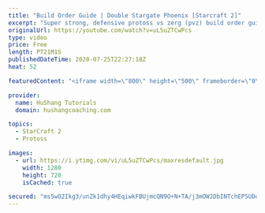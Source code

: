 ```yaml
---
title: "Build Order Guide | Double Stargate Phoenix [Starcraft 2]"
excerpt: "Super strong, defensive protoss vs zerg (pvz) build order guide. This opening is going to give you incredible map control over zerg in the mid-game, letting you scout exactly what is coming your way and making it easy to feel in control of the game. This build also completely owns mutalisk transitions"
originalUrl: https://youtube.com/watch?v=uL5uZTCwPcs
type: video
price: Free
length: PT21M1S
publishedDateTime: 2020-07-25T22:27:18Z
heat: 52

featuredContent: "<iframe width=\"800\" height=\"500\" frameborder=\"0\" src=\"https://www.youtube.com/embed/uL5uZTCwPcs\" allow=\"accelerometer; autoplay; encrypted-media; gyroscope; picture-in-picture\" allowfullscreen></iframe>"

provider:
  name: HuShang Tutorials
  domain: hushangcoaching.com

topics:
  - StarCraft 2
  - Protoss

images:
  - url: https://i.ytimg.com/vi/uL5uZTCwPcs/maxresdefault.jpg
    width: 1280
    height: 720
    isCached: true

secured: "ms5wO2Ikg3/unZk1dhy4HEqiwkFBUjmcQN9O+N+TA/j3mOWJDbINTchEP5UDdbKUuHBIQDYohq1u1qR0tSQ5DUqc2FL8iDjQyjXyHUiXoS2E54g09OFxTXHU1pl68Rs259okY0KNL2m4H+FQP+FNbKZrZUV0CGJd8dSIe8mvCMF59FfAx62+DtXVUPfGWvwDTg2MW1wK18qpq0ZXppii4wwWg5qCR7z0IRgrWAz9ICfJ3kGqLDbQwzPVyNXPB4G08yg2uKmZWplTteqsGIrFYwXiPvnsk2ZZkiX6MJbAShgvQ5DjAHejHz9Y0gueFHdIILsQ8/hmE/DUMThauOA84tW9NHNj/S+kA+iw8U/Eu5XPLa1R48WR3DIbjyllXTN+E1sru8N8Lp3LkKdoFCWe3YMRS/PPQ/fh4PIKQCY8kpU=;kcSH46QuFHKtZe1mkOLI8A=="
---
```



